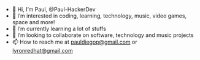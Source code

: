 - 👋 Hi, I’m Paul, @Paul-HackerDev
- 👀 I’m interested in coding, learning, technology, music, video games, space and more!
- 🌱 I’m currently learning a lot of stuffs 
- 💞️ I’m looking to collaborate on software, technology and music projects
- 📫 How to reach me at pauldiegop@gmail.com or lyronredhat@gmail.com

<!---
Paul-HackerDev/Paul-HackerDev is a ✨ special ✨ repository because its `README.md` (this file) appears on your GitHub profile.
You can click the Preview link to take a look at your changes.
--->
